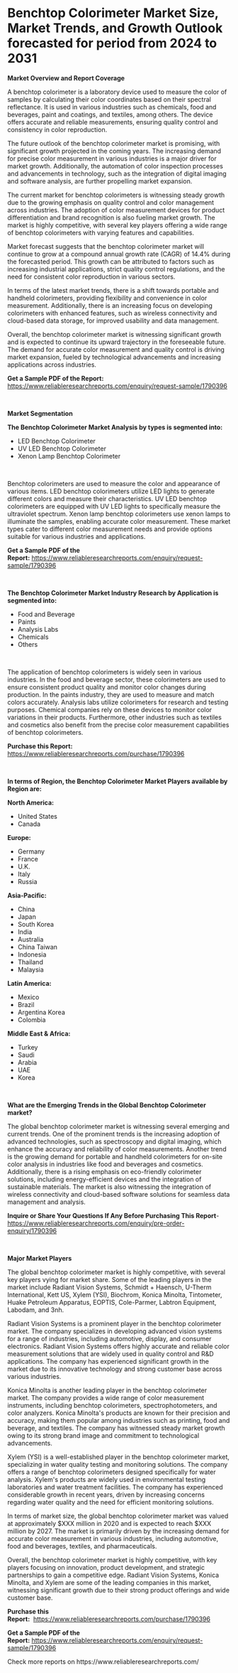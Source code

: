 <p><h1>Benchtop Colorimeter Market Size, Market Trends, and Growth Outlook forecasted for period from 2024 to 2031</h1></p><p><strong>Market Overview and Report Coverage</strong></p>
<p><p>A benchtop colorimeter is a laboratory device used to measure the color of samples by calculating their color coordinates based on their spectral reflectance. It is used in various industries such as chemicals, food and beverages, paint and coatings, and textiles, among others. The device offers accurate and reliable measurements, ensuring quality control and consistency in color reproduction.</p><p>The future outlook of the benchtop colorimeter market is promising, with significant growth projected in the coming years. The increasing demand for precise color measurement in various industries is a major driver for market growth. Additionally, the automation of color inspection processes and advancements in technology, such as the integration of digital imaging and software analysis, are further propelling market expansion.</p><p>The current market for benchtop colorimeters is witnessing steady growth due to the growing emphasis on quality control and color management across industries. The adoption of color measurement devices for product differentiation and brand recognition is also fueling market growth. The market is highly competitive, with several key players offering a wide range of benchtop colorimeters with varying features and capabilities.</p><p>Market forecast suggests that the benchtop colorimeter market will continue to grow at a compound annual growth rate (CAGR) of 14.4% during the forecasted period. This growth can be attributed to factors such as increasing industrial applications, strict quality control regulations, and the need for consistent color reproduction in various sectors.</p><p>In terms of the latest market trends, there is a shift towards portable and handheld colorimeters, providing flexibility and convenience in color measurement. Additionally, there is an increasing focus on developing colorimeters with enhanced features, such as wireless connectivity and cloud-based data storage, for improved usability and data management.</p><p>Overall, the benchtop colorimeter market is witnessing significant growth and is expected to continue its upward trajectory in the foreseeable future. The demand for accurate color measurement and quality control is driving market expansion, fueled by technological advancements and increasing applications across industries.</p></p>
<p><strong>Get a Sample PDF of the Report:</strong> <a href="https://www.reliableresearchreports.com/enquiry/request-sample/1790396">https://www.reliableresearchreports.com/enquiry/request-sample/1790396</a></p>
<p>&nbsp;</p>
<p><strong>Market Segmentation</strong></p>
<p><strong>The Benchtop Colorimeter Market Analysis by types is segmented into:</strong></p>
<p><ul><li>LED Benchtop Colorimeter</li><li>UV LED Benchtop Colorimeter</li><li>Xenon Lamp Benchtop Colorimeter</li></ul></p>
<p>&nbsp;</p>
<p><p>Benchtop colorimeters are used to measure the color and appearance of various items. LED benchtop colorimeters utilize LED lights to generate different colors and measure their characteristics. UV LED benchtop colorimeters are equipped with UV LED lights to specifically measure the ultraviolet spectrum. Xenon lamp benchtop colorimeters use xenon lamps to illuminate the samples, enabling accurate color measurement. These market types cater to different color measurement needs and provide options suitable for various industries and applications.</p></p>
<p><strong>Get a Sample PDF of the Report:</strong>&nbsp;<a href="https://www.reliableresearchreports.com/enquiry/request-sample/1790396">https://www.reliableresearchreports.com/enquiry/request-sample/1790396</a></p>
<p>&nbsp;</p>
<p><strong>The Benchtop Colorimeter Market Industry Research by Application is segmented into:</strong></p>
<p><ul><li>Food and Beverage</li><li>Paints</li><li>Analysis Labs</li><li>Chemicals</li><li>Others</li></ul></p>
<p>&nbsp;</p>
<p><p>The application of benchtop colorimeters is widely seen in various industries. In the food and beverage sector, these colorimeters are used to ensure consistent product quality and monitor color changes during production. In the paints industry, they are used to measure and match colors accurately. Analysis labs utilize colorimeters for research and testing purposes. Chemical companies rely on these devices to monitor color variations in their products. Furthermore, other industries such as textiles and cosmetics also benefit from the precise color measurement capabilities of benchtop colorimeters.</p></p>
<p><strong>Purchase this Report:</strong>&nbsp; <a href="https://www.reliableresearchreports.com/purchase/1790396">https://www.reliableresearchreports.com/purchase/1790396</a></p>
<p>&nbsp;</p>
<p><strong>In terms of Region, the Benchtop Colorimeter Market Players available by Region are:</strong></p>
<p>
    <p> <strong> North America: </strong>
        <ul>
            <li>United States</li>
            <li>Canada</li>
        </ul>
        </p> 
    <p> <strong> Europe: </strong>
        <ul>
            <li>Germany</li>
            <li>France</li>
            <li>U.K.</li>
            <li>Italy</li>
            <li>Russia</li>
        </ul>
        </p> 
    <p> <strong> Asia-Pacific: </strong>
        <ul>
            <li>China</li>
            <li>Japan</li>
            <li>South Korea</li>
            <li>India</li>
            <li>Australia</li>
            <li>China Taiwan</li>
            <li>Indonesia</li>
            <li>Thailand</li>
            <li>Malaysia</li>
        </ul>
        </p> 
    <p> <strong> Latin America: </strong>
        <ul>
            <li>Mexico</li>
            <li>Brazil</li>
            <li>Argentina Korea</li>
            <li>Colombia</li>
        </ul>
        </p> 
    <p> <strong> Middle East & Africa: </strong>
        <ul>
            <li>Turkey</li>
            <li>Saudi</li>
            <li>Arabia</li>
            <li>UAE</li>
            <li>Korea</li>
        </ul>
    </p>
    </p>
<p>&nbsp;</p>
<p><strong>What are the Emerging Trends in the Global Benchtop Colorimeter market?</strong></p>
<p><p>The global benchtop colorimeter market is witnessing several emerging and current trends. One of the prominent trends is the increasing adoption of advanced technologies, such as spectroscopy and digital imaging, which enhance the accuracy and reliability of color measurements. Another trend is the growing demand for portable and handheld colorimeters for on-site color analysis in industries like food and beverages and cosmetics. Additionally, there is a rising emphasis on eco-friendly colorimeter solutions, including energy-efficient devices and the integration of sustainable materials. The market is also witnessing the integration of wireless connectivity and cloud-based software solutions for seamless data management and analysis.</p></p>
<p><strong>Inquire or Share Your Questions If Any Before Purchasing This Report</strong>- <a href="https://www.reliableresearchreports.com/enquiry/pre-order-enquiry/1790396">https://www.reliableresearchreports.com/enquiry/pre-order-enquiry/1790396</a></p>
<p>&nbsp;</p>
<p><strong>Major Market Players</strong></p>
<p><p>The global benchtop colorimeter market is highly competitive, with several key players vying for market share. Some of the leading players in the market include Radiant Vision Systems, Schmidt + Haensch, U-Therm International, Kett US, Xylem (YSI), Biochrom, Konica Minolta, Tintometer, Huake Petroleum Apparatus, EOPTIS, Cole-Parmer, Labtron Equipment, Labodam, and 3nh. </p><p>Radiant Vision Systems is a prominent player in the benchtop colorimeter market. The company specializes in developing advanced vision systems for a range of industries, including automotive, display, and consumer electronics. Radiant Vision Systems offers highly accurate and reliable color measurement solutions that are widely used in quality control and R&D applications. The company has experienced significant growth in the market due to its innovative technology and strong customer base across various industries. </p><p>Konica Minolta is another leading player in the benchtop colorimeter market. The company provides a wide range of color measurement instruments, including benchtop colorimeters, spectrophotometers, and color analyzers. Konica Minolta's products are known for their precision and accuracy, making them popular among industries such as printing, food and beverage, and textiles. The company has witnessed steady market growth owing to its strong brand image and commitment to technological advancements.</p><p>Xylem (YSI) is a well-established player in the benchtop colorimeter market, specializing in water quality testing and monitoring solutions. The company offers a range of benchtop colorimeters designed specifically for water analysis. Xylem's products are widely used in environmental testing laboratories and water treatment facilities. The company has experienced considerable growth in recent years, driven by increasing concerns regarding water quality and the need for efficient monitoring solutions.</p><p>In terms of market size, the global benchtop colorimeter market was valued at approximately $XXX million in 2020 and is expected to reach $XXX million by 2027. The market is primarily driven by the increasing demand for accurate color measurement in various industries, including automotive, food and beverages, textiles, and pharmaceuticals.</p><p>Overall, the benchtop colorimeter market is highly competitive, with key players focusing on innovation, product development, and strategic partnerships to gain a competitive edge. Radiant Vision Systems, Konica Minolta, and Xylem are some of the leading companies in this market, witnessing significant growth due to their strong product offerings and wide customer base.</p></p>
<p><strong>Purchase this Report:</strong>&nbsp;&nbsp;<a href="https://www.reliableresearchreports.com/purchase/1790396">https://www.reliableresearchreports.com/purchase/1790396</a></p>
<p></p>
<p><strong>Get a Sample PDF of the Report:</strong>&nbsp;<a href="https://www.reliableresearchreports.com/enquiry/request-sample/1790396">https://www.reliableresearchreports.com/enquiry/request-sample/1790396</a></p>
<p>Check more reports on https://www.reliableresearchreports.com/</p>